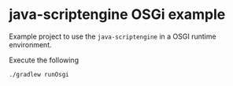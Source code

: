 # java-scriptengine OSGi example

Example project to use the `java-scriptengine` in a OSGI runtime environment.

Execute the following
```console
./gradlew runOsgi
```